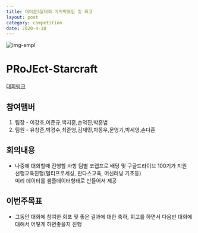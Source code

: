 ```yaml
---
title: 데이콘3월대회 마지막모임 및 회고
layout: post
category: competition
date: 2020-4-18
---
```


![img-smpl](https://songdo-ai-study.github.io/pRoJEct-NeGYa/assets/img/4-4-p.png)

# PRoJEct-Starcraft



[대회링크](https://dacon.io/competitions/official/235583/overview/)

## 참여맴버

1. 팀장 - 이강호,이준규,백지훈,손덕진,박훈범
2. 팀원 - 유창준,박경수,최준영,김재민,차동우,문영기,박세영,손다훈

## 회의내용

* 나중에 대회할때 진행할 사항
팀별 코랩프로 배당 및 구글드라이브 100기가 지원  
선행교육진행(멀티프로세싱, 판다스교육, 머신러닝 기초등)  
미리 데이터를 샘플데이터형태로 만들어서 제공  

## 이번주목표

* 그동안 대회에 참여한 회포 및 좋은 결과에 대한 축하, 회고를 하면서 다음번 대회에 대해서 어떻게 하면좋을지 진행
